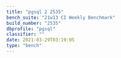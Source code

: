 ```yaml
---
title: "pgsql 2 2535"
bench_suite: "21w13 CI Weekly Benchmark"
build_number: "2535"
dbprofile: "pgsql"
classifier: ""
date: 2021-03-29T03:19:05
type: "bench"
---
```

